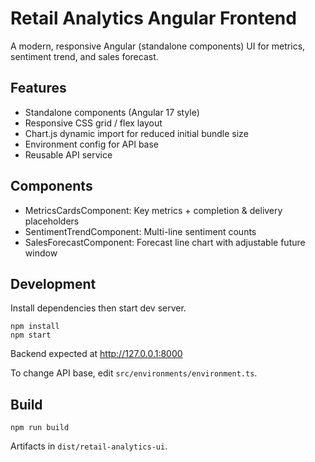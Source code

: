 # Retail Analytics Angular Frontend

A modern, responsive Angular (standalone components) UI for metrics, sentiment trend, and sales forecast.

## Features
- Standalone components (Angular 17 style)
- Responsive CSS grid / flex layout
- Chart.js dynamic import for reduced initial bundle size
- Environment config for API base
- Reusable API service

## Components
- MetricsCardsComponent: Key metrics + completion & delivery placeholders
- SentimentTrendComponent: Multi-line sentiment counts
- SalesForecastComponent: Forecast line chart with adjustable future window

## Development
Install dependencies then start dev server.
```
npm install
npm start
```
Backend expected at http://127.0.0.1:8000

To change API base, edit `src/environments/environment.ts`.

## Build
```
npm run build
```
Artifacts in `dist/retail-analytics-ui`.
